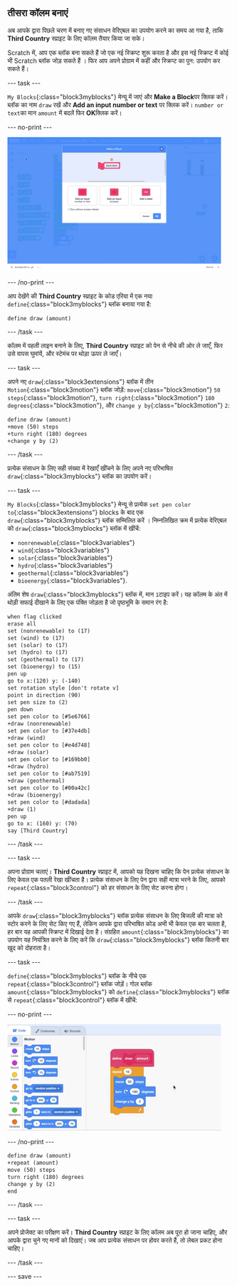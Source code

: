 ## तीसरा कॉलम बनाएं

अब आपके द्वारा पिछले चरण में बनाए गए संसाधन वेरिएबल का उपयोग करने का समय आ गया है, ताकि **Third Country** स्प्राइट के लिए कॉलम तैयार किया जा सके।

Scratch में, आप एक ब्लॉक बना सकते हैं जो एक नई स्क्रिप्ट शुरू करता है और इस नई स्क्रिप्ट में कोई भी Scratch ब्लॉक जोड़ सकते हैं । फिर आप अपने प्रोग्राम में कहीं और स्क्रिप्ट का पुन: उपयोग कर सकते हैं।

--- task ---

`My Blocks`{:class="block3myblocks"} मेन्यू में जाएं और **Make a Block**पर क्लिक करें। ब्लॉक का नाम `draw` रखें और **Add an input number or text** पर क्लिक करें। `number or text`का मान `amount` में बदलें फिर **OK**क्लिक करें।

--- no-print ---

![इनपुट के साथ एक ब्लॉक बनाने का जीआईएफ](images/electricity-make-a-block-add-input.gif)

--- /no-print ---

आप देखेंगे की **Third Country** स्प्राइट के कोड एरिया में एक नया `define`{:class="block3myblocks"} ब्लॉक बनाया गया है:

```blocks3
define draw (amount)
```

--- /task ---

कॉलम में पहली लाइन बनाने के लिए, **Third Country** स्प्राइट को पेन से नीचे की ओर ले जाएँ, फिर उसे वापस घुमांयें, और स्टेमंच पर थोड़ा ऊपर ले जाएँ।

--- task ---

अपने नए `draw`{:class="block3extensions"} ब्लॉक में तीन `Motion`{:class="block3motion"} ब्लॉक जोड़ें: `move`{:class="block3motion"} `50` `steps`{:class="block3motion"}, `turn right`{:class="block3motion"} `180` `degrees`{:class="block3motion"}, और `change y by`{:class="block3motion"} `2`:

```blocks3
define draw (amount)
+move (50) steps
+turn right (180) degrees
+change y by (2)
```

--- /task ---

प्रत्येक संसाधन के लिए सही संख्या में रेखाएँ खींचने के लिए अपने नए परिभाषित `draw`{:class="block3myblocks"} ब्लॉक का उपयोग करें।

--- task ---

`My Blocks`{:class="block3myblocks"} मेन्यू से प्रत्येक `set pen color to`{:class="block3extensions"} blocks के बाद एक `draw`{:class="block3myblocks"} ब्लॉक सम्मिलित करें । निम्नलिखित क्रम में प्रत्येक वेरिएबल को `draw`{:class="block3myblocks"} ब्लॉक में खींचें:
+ `nonrenewable`{:class="block3variables"}
+ `wind`{:class="block3variables"}
+ `solar`{:class="block3variables"}
+ `hydro`{:class="block3variables"}
+ `geothermal`{:class="block3variables"}
+ `bioenergy`{:class="block3variables"}.

अंतिम शेष `draw`{:class="block3myblocks"} ब्लॉक में, मान `1`टाइप करें। यह कॉलम के अंत में थोड़ी सफाई दीखाने के लिए एक पंक्ति जोड़ता है जो पृष्ठभूमि के समान रंग है:

```blocks3
when flag clicked
erase all
set (nonrenewable) to (17)
set (wind) to (17)
set (solar) to (17)
set (hydro) to (17)
set (geothermal) to (17)
set (bioenergy) to (15)
pen up
go to x:(120) y: (-140)
set rotation style [don't rotate v]
point in direction (90)
set pen size to (2)
pen down
set pen color to [#5e6766]
+draw (nonrenewable)
set pen color to [#37e4db]
+draw (wind)
set pen color to [#e4d748]
+draw (solar)
set pen color to [#169bb0]
+draw (hydro)
set pen color to [#ab7519]
+draw (geothermal)
set pen color to [#00a42c]
+draw (bioenergy)
set pen color to [#dadada]
+draw (1)
pen up
go to x: (160) y: (70)
say [Third Country]
```

--- /task ---

--- task ---

अपना प्रोग्राम चलाएं। **Third Country** स्प्राइट में, आपको यह दिखना चाहिए कि पेन प्रत्येक संसाधन के लिए केवल एक पतली रेखा खींचता है। प्रत्येक संसाधन के लिए पेन द्वारा सही मात्रा भरने के लिए, आपको `repeat`{:class="block3control"} को हर संसाधन के लिए सेट करना होगा।

--- /task ---

आपके `draw`{:class="block3myblocks"} ब्लॉक प्रत्येक संसाधन के लिए बिजली की मात्रा को स्टोर करने के लिए सेट किए गए हैं, लेकिन आपके द्वारा परिभाषित कोड अभी भी केवल एक बार चलता है, हर बार यह आपकी स्क्रिप्ट में दिखाई देता है। संग्रहित `amount`{:class="block3myblocks"} का उपयोग यह नियंत्रित करने के लिए करें कि `draw`{:class="block3myblocks"} ब्लॉक कितनी बार खुद को दोहराता है।

--- task ---

`define`{:class="block3myblocks"} ब्लॉक के नीचे एक `repeat`{:class="block3control"} ब्लॉक जोड़ें। गोल ब्लॉक `amount`{:class="block3myblocks"} को `define`{:class="block3myblocks"} ब्लॉक से `repeat`{:class="block3control"} ब्लॉक में खींचें:

--- no-print ---

![कितना खींचना है उस मात्रा का जीआईएफ](images/electricity-drag-amount.gif)

--- /no-print ---

```blocks3
define draw (amount)
+repeat (amount)
move (50) steps
turn right (180) degrees
change y by (2)
end
```

--- /task ---

--- task ---

अपने प्रोजेक्ट का परीक्षण करें। **Third Country** स्प्राइट के लिए कॉलम अब पूरा हो जाना चाहिए, और आपके द्वारा चुने गए मानों को दिखाएं। जब आप प्रत्येक संसाधन पर होवर करते हैं, तो लेबल प्रकट होना चाहिए।

--- /task ---

--- save ---
